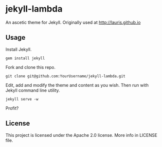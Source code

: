 jekyll-lambda
=============

An ascetic theme for Jekyll. Originally used at http://lauris.github.io

## Usage

Install Jekyll.

```
gem install jekyll
```

Fork and clone this repo.

```
git clone git@github.com:YourUsername/jekyll-lambda.git
```

Edit, add and modify the theme and content as you wish. Then run with Jekyll command line utility.

```
jekyll serve -w
```

Profit?

## License

This project is licensed under the Apache 2.0 license. More info in LICENSE file.